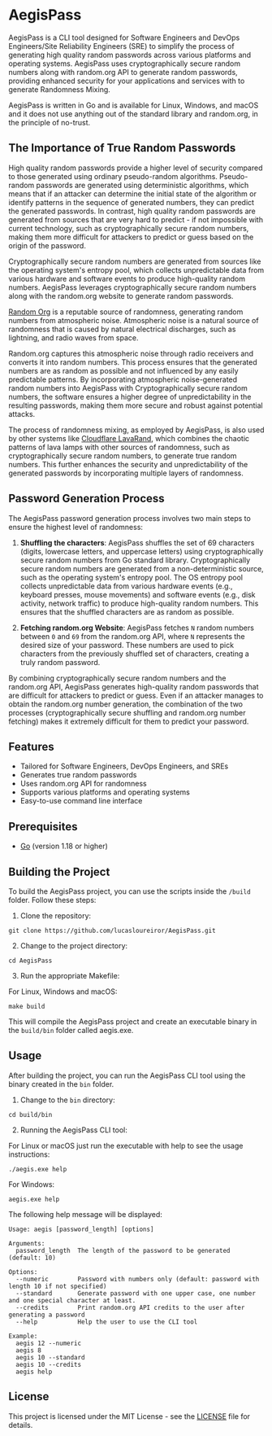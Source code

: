 # AegisPass

AegisPass is a CLI tool designed for Software Engineers and DevOps Engineers/Site Reliability Engineers (SRE) to simplify the process of generating high quality random passwords across various platforms and operating systems. AegisPass uses cryptographically secure random numbers along with random.org API to generate random passwords, providing enhanced security for your applications and services with to generate Randomness Mixing.

AegisPass is written in Go and is available for Linux, Windows, and macOS and it does not use anything out of the standard library and random.org, in the principle of no-trust.

## The Importance of True Random Passwords

High quality random passwords provide a higher level of security compared to those generated using ordinary pseudo-random algorithms. Pseudo-random passwords are generated using deterministic algorithms, which means that if an attacker can determine the initial state of the algorithm or identify patterns in the sequence of generated numbers, they can predict the generated passwords. In contrast, high quality random passwords are generated from sources that are very hard to predict - if not impossible with current technology, such as cryptographically secure random numbers, making them more difficult for attackers to predict or guess based on the origin of the password.

Cryptographically secure random numbers are generated from sources like the operating system's entropy pool, which collects unpredictable data from various hardware and software events to produce high-quality random numbers. AegisPass leverages cryptographically secure random numbers along with the random.org website to generate random passwords.

[Random Org](https://www.random.org/) is a reputable source of randomness, generating random numbers from atmospheric noise. Atmospheric noise is a natural source of randomness that is caused by natural electrical discharges, such as lightning, and radio waves from space. 

Random.org captures this atmospheric noise through radio receivers and converts it into random numbers. This process ensures that the generated numbers are as random as possible and not influenced by any easily predictable patterns. By incorporating atmospheric noise-generated random numbers into AegisPass with Cryptographically secure random numbers, the software ensures a higher degree of unpredictability in the resulting passwords, making them more secure and robust against potential attacks.

The process of randomness mixing, as employed by AegisPass, is also used by other systems like [Cloudflare LavaRand](https://blog.cloudflare.com/lavarand-in-production-the-nitty-gritty-technical-details/), which combines the chaotic patterns of lava lamps with other sources of randomness, such as cryptographically secure random numbers, to generate true random numbers. This further enhances the security and unpredictability of the generated passwords by incorporating multiple layers of randomness.

## Password Generation Process

The AegisPass password generation process involves two main steps to ensure the highest level of randomness:

1. **Shuffling the characters**: AegisPass shuffles the set of 69 characters (digits, lowercase letters, and uppercase letters) using cryptographically secure random numbers from Go standard library. Cryptographically secure random numbers are generated from a non-deterministic source, such as the operating system's entropy pool. The OS entropy pool collects unpredictable data from various hardware events (e.g., keyboard presses, mouse movements) and software events (e.g., disk activity, network traffic) to produce high-quality random numbers. This ensures that the shuffled characters are as random as possible.

2. **Fetching random.org Website**: AegisPass fetches `N` random numbers between `0` and `69` from the random.org API, where `N` represents the desired size of your password. These numbers are used to pick characters from the previously shuffled set of characters, creating a truly random password.

By combining cryptographically secure random numbers and the random.org API, AegisPass generates high-quality random passwords that are difficult for attackers to predict or guess. Even if an attacker manages to obtain the random.org number generation, the combination of the two processes (cryptographically secure shuffling and random.org number fetching) makes it extremely difficult for them to predict your password.

## Features

- Tailored for Software Engineers, DevOps Engineers, and SREs
- Generates true random passwords
- Uses random.org API for randomness
- Supports various platforms and operating systems
- Easy-to-use command line interface

## Prerequisites

- [Go](https://golang.org/doc/install) (version 1.18 or higher)

## Building the Project

To build the AegisPass project, you can use the scripts inside the `/build` folder. Follow these steps:

1. Clone the repository:

```
git clone https://github.com/lucasloureiror/AegisPass.git
```

2. Change to the project directory:

```
cd AegisPass
```

3. Run the appropriate Makefile:

For Linux, Windows and macOS:

```
make build
```

This will compile the AegisPass project and create an executable binary in the `build/bin` folder called aegis.exe.

## Usage

After building the project, you can run the AegisPass CLI tool using the binary created in the `bin` folder.

1. Change to the `bin` directory:

```
cd build/bin
```

2. Running the AegisPass CLI tool:

For Linux or macOS just run the executable with help to see the usage instructions:

```
./aegis.exe help
```

For Windows:

```
aegis.exe help
```

The following help message will be displayed:

```
Usage: aegis [password_length] [options]

Arguments:
  password_length  The length of the password to be generated (default: 10)

Options:
  --numeric        Password with numbers only (default: password with length 10 if not specified)
  --standard       Generate password with one upper case, one number and one special character at least.
  --credits        Print random.org API credits to the user after generating a password
  --help           Help the user to use the CLI tool

Example:
  aegis 12 --numeric
  aegis 8
  aegis 10 --standard
  aegis 10 --credits
  aegis help
```

## License

This project is licensed under the MIT License - see the [LICENSE](LICENSE) file for details.
